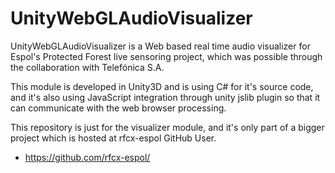 # UnityWebGLAudioVisualizer

UnityWebGLAudioVisualizer is a Web based real time audio visualizer for Espol's Protected Forest live sensoring project, which was possible through the collaboration with Telefónica S.A. 

This module is developed in Unity3D and is using C# for it's source code, and it's also using JavaScript integration through unity jslib plugin so that it can communicate with the web browser processing. 

This repository is just for the visualizer module, and it's only part of a bigger project which is hosted at rfcx-espol GitHub User.

* https://github.com/rfcx-espol/
